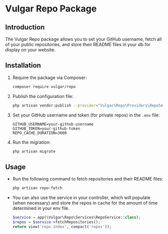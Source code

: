 
# Vulgar Repo Package

## Introduction
The Vulgar Repo package allows you to set your GitHub username, fetch all of your public repositories, and store their README files in your db for display on your website.

## Installation

1. Require the package via Composer:

   ```bash
   composer require vulgar/repo
   ```

2. Publish the configuration file:

   ```bash
   php artisan vendor:publish --provider="Vulgar\Repo\Providers\RepoServiceProvider"
   ```

3. Set your GitHub username and token (for private repos) in the `.env` file:

   ```dotenv
   GITHUB_USERNAME=your-github-username
   GITHUB_TOKEN=your-github-token
   REPO_CACHE_DURATION=3600
   ```

4. Run the migration:

   ```bash
   php artisan migrate
   ```

## Usage

- Run the following command to fetch repositories and their README files:

  ```bash
  php artisan repo:fetch
  ```

- You can also use the service in your controller, which will populate (when necessary) and store the repos in cache for the amount of time determined in your env file.

  ```php
  $service = app(\Vulgar\Repo\Services\RepoService::class);
  $repos = $service->fetchRepositories();
  return view('repo.index', compact('repos'));
  ```



